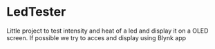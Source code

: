 # LedTester
Little project to test intensity and heat of a led and display it on a OLED screen. If possible we try to acces and display using Blynk app
